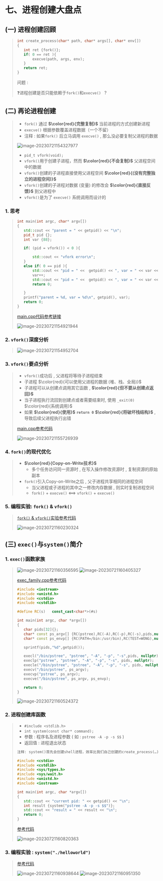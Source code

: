 # 七、进程创建大盘点

## (一) 进程创建回顾

>```c++
>int create_process(char* path, char* args[], char* env[])
>{
>    int ret {fork()};
>    if( 0 == ret ){
>        execve(path, args, env);
>    }
>    return ret;
>}
>```
>
>问题 : 
>
>❓进程创建是否只能依赖于`fork()`和`execve() ` ?

## (二) 再论进程创建

>* `fork()` 通过 **$\color{red}{完整复制}$** 当前进程的方式创建新进程
>* `execve()` 根据参数覆盖进程数据（一个不留）
> * 注释 : 如果`fork()` 后立马调用 `execve()` , 那么没必要复制父进程的数据
>
><img src="七、进程创建大盘点.assets/image-20230721154327977.png" alt="image-20230721154327977" />
>
>* `pid_t vfork(void);`
>  * `vfork()`用于创建子进程，然而 **$\color{red}{不会复制}$** 父进程空间中的数据
>  * `vfork()`创建的子进程直接使用父进程空间 **$\color{red}{(没有完整独立的进程空间)}$**
>  * `vfork()`创建的子进程对数据 (变量) 的修改会 **$\color{red}{直接反馈}$** 到父进程中
>  * `vfork()`是为了 `execve()` 系统调用而设计的

### 1. 思考

>```c++
>int main(int argc, char* argv[])
>{   
>    std::cout << "parent = " << getpid() << "\n";    
>    pid_t pid {};
>    int var {88};
>
>    if( (pid = vfork()) < 0 ){
>
>        std::cout << "vfork error\n";
>    }
>    else if( 0 == pid ){
>        std::cout << "pid = " <<  getpid() << ", var = " << var << "\n";
>        var++;
>        std::cout << "pid = " <<  getpid() << ", var = " << var << "\n";
>        return 0; 
>
>    }
>    printf("parent = %d, var = %d\n", getpid(), var);
>    return 0;
>}
>```
>
>[main.cpp代码参考链接](https://github.com/WONGZEONJYU/Linux_System_Program/blob/main/6.other_create_process/main.cpp)
>
><img src="七、进程创建大盘点.assets/image-20230721154921944.png" alt="image-20230721154921944" />

### 2. `vfork()`深度分析

><img src="七、进程创建大盘点.assets/image-20230721154952704.png" alt="image-20230721154952704" />

### 3. `vfork()`要点分析

>- `vfork()`成功后 , 父进程将等待子进程结束
>- 子进程 $\color{red}{可以使用父进程的数据 (堆、栈、全局)}$
>- 子进程可以从创建点调用其它函数 , **$\color{red}{但不要从创建点返回}$**
>  - 当子进程执行流回到创建点或者需要结束时, 使用 `_exit(0)`  $\color{red}{系统调用}$
>  - 如果 **$\color{red}{使用}$** **`return 0`**  **$\color{red}{将破坏栈结构}$** , 导致后续父进程执行出错
>
>[main.cpp参考代码](https://github.com/WONGZEONJYU/Linux_System_Program/blob/main/6.other_create_process/main.cpp)
>
><img src="七、进程创建大盘点.assets/image-20230721155726939.png" alt="image-20230721155726939" />

### 4. `fork()`的现代优化

>- **$\color{red}{Copy-on-Write技术}$**
>   - 多个任务访问同一资源时 , 在写入操作修改资源时 , 复制资源的原始副本
>- `fork()`引入Copy-on-Write之后 , 父子进程共享相同的进程空间
>   - 当父进程或子进程的其中之一修改内存数据 , 则实时复制进程空间
>   - `fork()` + `execve()` <==> `vfork()` + `execve()`
>

### 5. 编程实验: `fork()` & `vfork()`

>[`fork()` & `vfork()`实验参考代码](https://github.com/WONGZEONJYU/Linux_System_Program/blob/main/6.other_create_process/test.cpp)
>
><img src="七、进程创建大盘点.assets/image-20230721160230324.png" alt="image-20230721160230324" />

## (三) `exec()`与`system()`简介

### 1. `exec()`函数家族

><img src="七、进程创建大盘点.assets/image-20230721160356595.png" alt="image-20230721160356595" />
>
><img src="七、进程创建大盘点.assets/image-20230721160405327.png" alt="image-20230721160405327" />
>
>[exec_family.cpp参考代码](https://github.com/WONGZEONJYU/Linux_System_Program/blob/main/6.other_create_process/exec_family.cpp)
>
>```c++
>#include <iostream>
>#include <unistd.h>
>#include <cstdio>
>#include <cstdlib>
>
>#define RC(s)   const_cast<char*>(#s)
>
>int main(int argc, char *argv[])
>{
>    char pids[32]{};
>    char* const ps_argv[] {RC(pstree),RC(-A),RC(-p),RC(-s),pids,nullptr};
>    char* const ps_envp[] {RC(PATH=/bin:/usr/bin),RC(TEST=WONG),nullptr};
>
>    sprintf(pids,"%d",getpid());
>
>    execl("/bin/pstree", "pstree", "-A", "-p", "-s",pids, nullptr);
>    execlp("pstree", "pstree", "-A", "-p", "-s", pids, nullptr);
>    execle("/bin/pstree", "pstree", "-A", "-p", "-s", pids, nullptr, ps_envp);
>    execv("/bin/pstree", ps_argv);
>    execvp("pstree", ps_argv);
>    execve("/bin/pstree", ps_argv, ps_envp);
>
>    return 0;
>}
>```
>
><img src="七、进程创建大盘点.assets/image-20230721160524372.png" alt="image-20230721160524372" />

### 2. 进程创建库函数

>- `#include <stdlib.h>`
>- `int system(const char* command);`
>  - 参数 : 程序名及进程参数 ( 如 : `pstree -A -p -s $$` )
>  - 返回值 : 进程退出状态
>
>```tex
>注释: system()首先会创建shell进程，效率比我们自己创建的create_process(…) 低
>```
>
>```c++
>#include <cstdio>
>#include <cstdlib>
>#include <sys/types.h>
>#include <sys/wait.h>
>#include <unistd.h>
>#include <iostream>
>
>int main(int argc, char *argv[])
>{
>    std::cout << "current pid: " << getpid() << "\n";
>    int result {system("pstree -A -p -s $$")};
>    std::cout << "result = " << result << "\n";
>    return 0;
>}
>```
>
>[参考代码](https://github.com/WONGZEONJYU/Linux_System_Program/blob/main/6.other_create_process/test2.cpp)
>
><img src="七、进程创建大盘点.assets/image-20230721160820363.png" alt="image-20230721160820363" />

### 3. 编程实验 : `system("./helloworld")`

>[参考代码](https://github.com/WONGZEONJYU/Linux_System_Program/tree/main/6.other_create_process)
>
><img src="七、进程创建大盘点.assets/image-20230721160938644.png" alt="image-20230721160938644" />
>
><img src="七、进程创建大盘点.assets/image-20230721160951350.png" alt="image-20230721160951350" />



